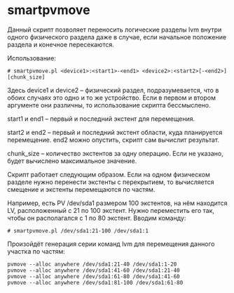# smartpvmove

Данный скрипт позволяет переносить логические разделы lvm внутри одного
физического раздела даже в случае, если начальное положение раздела и
конечное пересекаются.

Использование:

    # smartpvmove.pl <device1>:<start1>-<end1> <device2>:<start2>[-<end2>] [chunk_size]

Здесь device1 и device2 – физический раздел, подразумевается, что в
обоих случаях это одно и то же устройство. Если в первом и втором
аргументе они различны, то использование скрипта бессмыслено.

start1 и end1 – первый и последний экстент для перемещения.

start2 и end2 – первый и последний экстент области, куда планируется
перемещение. end2 можно опустить, скрипт сам вычислит результат.

chunk\_size – количество экстентов за одну операцию. Если не указано,
будет вычислено максимальное значение.

Скрипт работает следующим образом. Если на одном физическом разделе
нужно перенести экстенты с перекрытием, то вычисляется смещение и
экстенты перемещаются по частям.

Например, есть PV /dev/sda1 размером 100 экстентов, на нём находится LV,
расположенный с 21 по 100 экстент. Нужно переместить его так, чтобы он
располагался с 1 по 80 экстент. Вводим команду:

    # smartpvmove.pl /dev/sda1:21-100 /dev/sda1:1

Произойдёт генерация серии команд lvm для перемещения данного участка по
частям:

    pvmove --alloc anywhere /dev/sda1:21-40 /dev/sda1:1-20
    pvmove --alloc anywhere /dev/sda1:41-60 /dev/sda1:21-40
    pvmove --alloc anywhere /dev/sda1:61-80 /dev/sda1:41-60
    pvmove --alloc anywhere /dev/sda1:81-100 /dev/sda1:61-80

